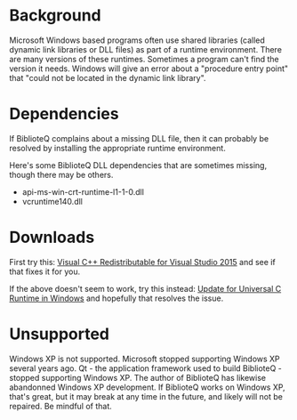 # Background

Microsoft Windows based programs often use shared libraries (called dynamic link libraries or DLL files) as part of a runtime environment.  There are many versions of these runtimes.  Sometimes a program can't find the version it needs.  Windows will give an error about a "procedure entry point" that "could not be located in the dynamic link library".

# Dependencies

If BiblioteQ complains about a missing DLL file, then it can probably be resolved by installing the appropriate runtime environment.
  
Here's some BiblioteQ DLL dependencies that are sometimes missing, though there may be others.

- api-ms-win-crt-runtime-l1-1-0.dll
- vcruntime140.dll

# Downloads

First try this: [Visual C++ Redistributable for Visual Studio 2015](https://www.microsoft.com/en-us/download/details.aspx?id=48145) and see if that fixes it for you.

If the above doesn't seem to work, try this instead: [Update for Universal C Runtime in Windows](https://support.microsoft.com/en-us/help/2999226/update-for-universal-c-runtime-in-windows) and hopefully that resolves the issue.

# Unsupported

Windows XP is not supported.  Microsoft stopped supporting Windows XP several years ago.  Qt - the application framework used to build BiblioteQ - stopped supporting Windows XP.  The author of BiblioteQ has likewise abandonned Windows XP development.  If BiblioteQ works on Windows XP, that's great, but it may break at any time in the future, and likely will not be repaired.  Be mindful of that.
